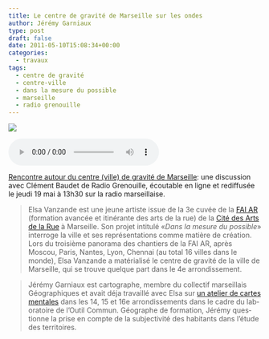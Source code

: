 ```yaml
---
title: Le centre de gravité de Marseille sur les ondes
author: Jérémy Garniaux
type: post
draft: false
date: 2011-05-10T15:08:34+00:00
categories:
  - travaux
tags:
  - centre de gravité
  - centre-ville
  - dans la mesure du possible
  - marseille
  - radio grenouille
---
```


![](albums/carnet/centre_gravite-282x300-1.jpg)

![](albums/carnet/centre-ville-de-gravite.mp3)

[Ren­con­tre autour du cen­tre (ville) de grav­ité de Mar­seille](https://www.radiogrenouille.com/programmes/actualites/rencontre-autour-du-centre-ville-de-gravite-de-marseille/): une dis­cus­sion avec Clé­ment Baudet de Radio Grenouille, écoutable en ligne et red­if­fusée le jeu­di 19 mai à 13h30 sur la radio marseillaise.

> Elsa Van­zande est une jeune artiste issue de la 3e cuvée de la [FAI AR](https://www.faiar.org/) (for­ma­tion avancée et itinérante des arts de la rue) de la [Cité des Arts de la Rue](https://www.lacitedesartsdelarue.net/) à Mar­seille. Son pro­jet inti­t­ulé «_Dans la mesure du pos­si­ble_» inter­roge la ville et ses représen­ta­tions comme matière de créa­tion. Lors du troisième panora­ma des chantiers de la FAI AR, après Moscou, Paris, Nantes, Lyon, Chen­nai (au total 16 villes dans le monde), Elsa Van­zande a matéri­al­isé le cen­tre de grav­ité de la ville de Mar­seille, qui se trou­ve quelque part dans le 4e arrondissement.

> Jérémy Gar­ni­aux est car­tographe, mem­bre du col­lec­tif mar­seil­lais Géo­graphiques et avait déja tra­vail­lé avec Elsa sur [un ate­lier de cartes men­tales](https://www.mapper.fr/cartes-mentales-dans-le-nord-de-marseille/) dans les 14, 15 et 16e arrondisse­ments dans le cadre du lab­o­ra­toire de l’Outil Com­mun. Géo­graphe de for­ma­tion, Jérémy ques­tionne la prise en compte de la sub­jec­tiv­ité des habi­tants dans l’étude des territoires.